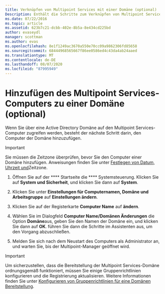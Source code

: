 ```yaml
---
title: Verknüpfen von Multipoint Services mit einer Domäne (optional)
Description: Enthält die Schritte zum Verknüpfen von Multipoint Services mit Ihrer Domäne.
ms.date: 07/22/2016
ms.topic: article
ms.assetid: 623b7c21-dcbb-402e-8b5a-8e434cd225bd
author: evaseydl
manager: scottman
ms.author: evas
ms.openlocfilehash: 8e1f1249ac3670a550e70cc09a9862306fd85658
ms.sourcegitcommit: 68444968565667f86ee0586ed4c43da4ab24aaed
ms.translationtype: MT
ms.contentlocale: de-DE
ms.lasthandoff: 08/07/2020
ms.locfileid: "87995949"
---
```

# <a name="join-the-multipoint-services-computer-to-a-domain-optional"></a>Hinzufügen des Multipoint Services-Computers zu einer Domäne (optional)
Wenn Sie über eine Active Directory Domäne auf den Multipoint Services-Computer zugreifen werden, besteht der nächste Schritt darin, den Computer der Domäne hinzuzufügen.

> [!IMPORTANT]
> Sie müssen die Zeitzone überprüfen, bevor Sie den Computer einer Domäne hinzufügen. Anweisungen finden Sie unter [Festlegen von Datum, Uhrzeit und](./set-the-date-time.md)Zeitzone.

1.  Öffnen Sie auf der **** Startseite die **** Systemsteuerung. Klicken Sie auf **System und Sicherheit**, und klicken Sie dann auf **System**.

2.  Klicken Sie unter **Einstellungen für Computernamen, Domäne und Arbeitsgruppe** auf **Einstellungen ändern**.

3.  Klicken Sie auf der Registerkarte **Computer Name** auf **ändern**.

4.  Wählen Sie im Dialogfeld **Computer Name/Domänen Änderungen** die Option **Domäne**aus, geben Sie den Namen der Domäne ein, und klicken Sie dann auf **OK**. führen Sie dann die Schritte im Assistenten aus, um den Vorgang abzuschließen.

5.  Melden Sie sich nach dem Neustart des Computers als Administrator an, und warten Sie, bis der Multipoint-Manager geöffnet wird.

> [!IMPORTANT]
> Um sicherzustellen, dass die Bereitstellung der Multipoint Services-Domäne ordnungsgemäß funktioniert, müssen Sie einige Gruppenrichtlinien konfigurieren und die Registrierung aktualisieren. Weitere Informationen finden Sie unter [Konfigurieren von Gruppenrichtlinien für eine Domänen Bereitstellung](/previous-versions/windows/it-pro/windows-server-2012-R2-and-2012/dn265982(v=ws.11)).